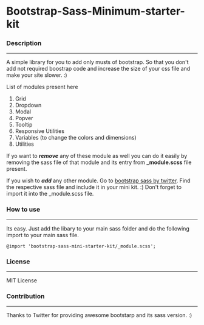 # Bootstrap-Sass-Minimum-starter-kit 

### Description
***
A simple library for you to add only musts of bootstrap. So that you don't add not required boostrap code and increase the size of your css file and make your site slower. :) 

List of modules present here

1. Grid
2. Dropdown
3. Modal
4. Popver
5. Tooltip
6. Responsive Utilities
7. Variables (to change the colors and dimensions)
8. Utilities

If yo want to *__remove__* any of these module as well you can do it easily by removing the sass file of that module and its entry from **_module.scss** file present.

If you wish to *__add__* any other module. Go to [bootstrap sass by twitter](https://www.google.com). Find the respective sass file and include it in your mini kit. :) Don't forget to import it into the _module.scss file.

### How to use
***

Its easy. Just add the libary to your main sass folder and do the following import to your main sass file. 

```
@import 'bootstrap-sass-mini-starter-kit/_module.scss';
```

### License
***

MIT License

### Contribution
***

Thanks to Twitter for providing awesome bootstarp and its sass version. :)
